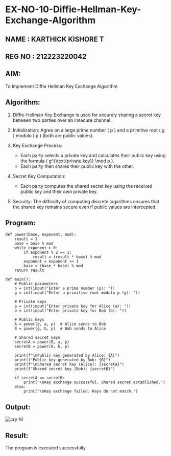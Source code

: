 # EX-NO-10-Diffie-Hellman-Key-Exchange-Algorithm

## NAME : KARTHICK KISHORE T
## REG NO : 212223220042

## AIM:
To Implement Diffie Hellman Key Exchange Algorithm 

## Algorithm:

1. Diffie-Hellman Key Exchange is used for securely sharing a secret key between two parties over an insecure channel.

2. Initialization: Agree on a large prime number \( p \) and a primitive root \( g \) modulo \( p \) (both are public values).

3. Key Exchange Process: 
   - Each party selects a private key and calculates their public key using the formula \( g^{\text{private key}} \mod p \).
   - Each party then shares their public key with the other.

4. Secret Key Computation: 
   - Each party computes the shared secret key using the received public key and their own private key.

5. Security: The difficulty of computing discrete logarithms ensures that the shared key remains secure even if public values are intercepted.

## Program:

```
def power(base, exponent, mod):
    result = 1
    base = base % mod
    while exponent > 0:
        if exponent % 2 == 1:
            result = (result * base) % mod
        exponent = exponent >> 1
        base = (base * base) % mod
    return result

def main():
    # Public parameters
    p = int(input("Enter a prime number (p): "))
    g = int(input("Enter a primitive root modulo p (g): "))

    # Private keys
    a = int(input("Enter private key for Alice (a): "))
    b = int(input("Enter private key for Bob (b): "))

    # Public keys
    A = power(g, a, p)  # Alice sends to Bob
    B = power(g, b, p)  # Bob sends to Alice

    # Shared secret keys
    secretA = power(B, a, p)
    secretB = power(A, b, p)

    print(f"\nPublic key generated by Alice: {A}")
    print(f"Public key generated by Bob: {B}")
    print(f"\nShared secret key (Alice): {secretA}")
    print(f"Shared secret key (Bob): {secretB}")

    if secretA == secretB:
        print("\nKey exchange successful. Shared secret established.")
    else:
        print("\nKey exchange failed. Keys do not match.")
```


## Output:

![cry 10](https://github.com/user-attachments/assets/1a3007ee-e272-49ad-8619-8f782024ad40)


## Result:
  The program is executed successfully

